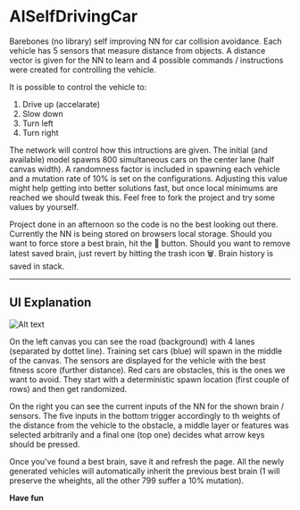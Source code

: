 # AISelfDrivingCar
Barebones (no library) self improving NN for car collision avoidance. Each vehicle has 5 sensors that measure distance from objects. A distance vector is given for the NN to learn and 4 possible commands / instructions were created for controlling the vehicle.

It is possible to control the vehicle to:
1. Drive up (accelarate)
2. Slow down
3. Turn left
4. Turn right


The network will control how this intructions are given.
The initial (and available) model spawns 800 simultaneous cars on the center lane (half canvas width). A randomness factor is included in spawning each vehicle and a mutation rate of 10% is set on the configurations. Adjusting this value might help getting into better solutions fast, but once local minimums are reached we should tweak this. Feel free to fork the project and try some values by yourself.

Project done in an afternoon so the code is no the best looking out there.
Currently the NN is being stored on browsers local storage. Should you want to force store a best brain, hit the 💾 button. Should you want to remove latest saved brain, just revert by hitting the trash icon 🗑️. Brain history is saved in stack.

---
## UI Explanation
![Alt text](img/image.png)

On the left canvas you can see the road (background) with 4 lanes (separated by dottet line). Training set cars (blue) will spawn in the middle of the canvas. The sensors are displayed for the vehicle with the best fitness score (further distance). Red cars are obstacles, this is the ones we want to avoid. They start with a deterministic spawn location (first couple of rows) and then get randomized.

On the right you can see the current inputs of the NN for the shown brain / sensors. The five inputs in the bottom trigger accordingly to th weights of the distance from the vehicle to the obstacle, a middle layer or features was selected arbitrarily and a final one (top one) decides what arrow keys should be pressed.

Once you've found a best brain, save it and refresh the page. All the newly generated vehicles will automatically inherit the previous best brain (1 will preserve the wheights, all the other 799 suffer a 10% mutation).


__Have fun__
